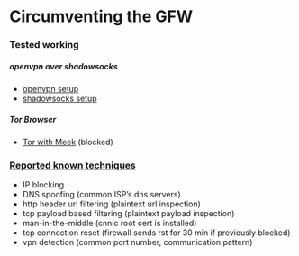 # Circumventing the GFW

### Tested working

##### openvpn over shadowsocks

* [openvpn setup]()
* [shadowsocks setup]()

##### Tor Browser

* [Tor with Meek]() (blocked)

### [Reported known techniques](https://en.wikipedia.org/wiki/Great_Firewall#Blocking_methods)

- IP blocking
- DNS spoofing (common ISP’s dns servers)
- http header url filtering (plaintext url inspection)
- tcp payload based filtering (plaintext payload inspection)
- man-in-the-middle (cnnic root cert is installed)
- tcp connection reset (firewall sends rst for 30 min if previously blocked)
- vpn detection (common port number, communication pattern)